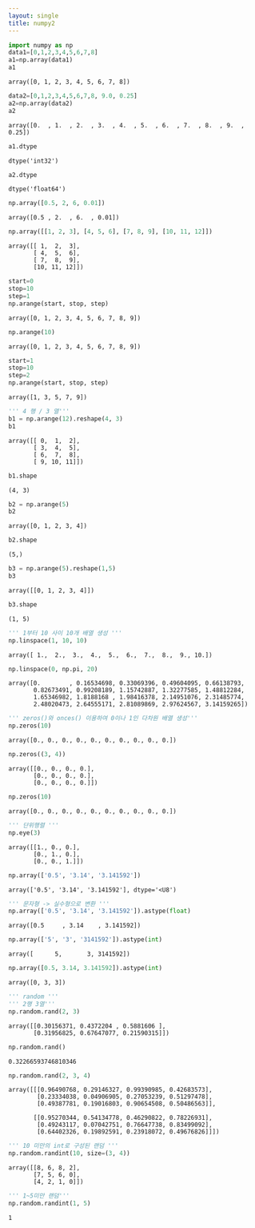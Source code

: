 ```yaml
---
layout: single
title: numpy2
---
```


```python
import numpy as np
data1=[0,1,2,3,4,5,6,7,8]
a1=np.array(data1)
a1
```




    array([0, 1, 2, 3, 4, 5, 6, 7, 8])




```python
data2=[0,1,2,3,4,5,6,7,8, 9.0, 0.25]
a2=np.array(data2)
a2
```




    array([0.  , 1.  , 2.  , 3.  , 4.  , 5.  , 6.  , 7.  , 8.  , 9.  , 0.25])




```python
a1.dtype
```




    dtype('int32')




```python
a2.dtype
```




    dtype('float64')




```python
np.array([0.5, 2, 6, 0.01])
```




    array([0.5 , 2.  , 6.  , 0.01])




```python
np.array([[1, 2, 3], [4, 5, 6], [7, 8, 9], [10, 11, 12]])
```




    array([[ 1,  2,  3],
           [ 4,  5,  6],
           [ 7,  8,  9],
           [10, 11, 12]])




```python
start=0
stop=10
step=1
np.arange(start, stop, step)
```




    array([0, 1, 2, 3, 4, 5, 6, 7, 8, 9])




```python
np.arange(10)
```




    array([0, 1, 2, 3, 4, 5, 6, 7, 8, 9])




```python
start=1
stop=10
step=2
np.arange(start, stop, step)
```




    array([1, 3, 5, 7, 9])




```python
''' 4 행 / 3 열'''
b1 = np.arange(12).reshape(4, 3)
b1
```




    array([[ 0,  1,  2],
           [ 3,  4,  5],
           [ 6,  7,  8],
           [ 9, 10, 11]])




```python
b1.shape
```




    (4, 3)




```python
b2 = np.arange(5)
b2
```




    array([0, 1, 2, 3, 4])




```python
b2.shape
```




    (5,)




```python
b3 = np.arange(5).reshape(1,5)
b3
```




    array([[0, 1, 2, 3, 4]])




```python
b3.shape
```




    (1, 5)




```python
''' 1부터 10 사이 10개 배열 생성 '''
np.linspace(1, 10, 10)
```




    array([ 1.,  2.,  3.,  4.,  5.,  6.,  7.,  8.,  9., 10.])




```python
np.linspace(0, np.pi, 20)
```




    array([0.        , 0.16534698, 0.33069396, 0.49604095, 0.66138793,
           0.82673491, 0.99208189, 1.15742887, 1.32277585, 1.48812284,
           1.65346982, 1.8188168 , 1.98416378, 2.14951076, 2.31485774,
           2.48020473, 2.64555171, 2.81089869, 2.97624567, 3.14159265])




```python
''' zeros()와 onces() 이용하여 0이나 1인 다차원 배열 생성'''
np.zeros(10)
```




    array([0., 0., 0., 0., 0., 0., 0., 0., 0., 0.])




```python
np.zeros((3, 4))
```




    array([[0., 0., 0., 0.],
           [0., 0., 0., 0.],
           [0., 0., 0., 0.]])




```python
np.zeros(10)
```




    array([0., 0., 0., 0., 0., 0., 0., 0., 0., 0.])




```python
''' 단위행렬 '''
np.eye(3)
```




    array([[1., 0., 0.],
           [0., 1., 0.],
           [0., 0., 1.]])




```python
np.array(['0.5', '3.14', '3.141592'])
```




    array(['0.5', '3.14', '3.141592'], dtype='<U8')




```python
''' 문자형 -> 실수형으로 변환 '''
np.array(['0.5', '3.14', '3.141592']).astype(float)
```




    array([0.5     , 3.14    , 3.141592])




```python
np.array(['5', '3', '3141592']).astype(int)
```




    array([      5,       3, 3141592])




```python
np.array([0.5, 3.14, 3.141592]).astype(int)
```




    array([0, 3, 3])




```python
''' random '''
''' 2행 3열'''
np.random.rand(2, 3)
```




    array([[0.30156371, 0.4372204 , 0.5881606 ],
           [0.31956825, 0.67647077, 0.21590315]])




```python
np.random.rand()
```




    0.32266593746810346




```python
np.random.rand(2, 3, 4)
```




    array([[[0.96490768, 0.29146327, 0.99390985, 0.42683573],
            [0.23334038, 0.04906905, 0.27053239, 0.51297478],
            [0.49387781, 0.19016803, 0.90654508, 0.50486563]],
    
           [[0.95270344, 0.54134778, 0.46290822, 0.78226931],
            [0.49243117, 0.07042751, 0.76647738, 0.83499092],
            [0.64402326, 0.19892591, 0.23918072, 0.49676826]]])




```python
''' 10 미만의 int로 구성된 랜덤 '''
np.random.randint(10, size=(3, 4))
```




    array([[8, 6, 8, 2],
           [7, 5, 6, 0],
           [4, 2, 1, 0]])




```python
''' 1~5미만 랜덤'''
np.random.randint(1, 5)
```




    1


